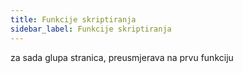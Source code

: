 ```yaml
---
title: Funkcije skriptiranja
sidebar_label: Funkcije skriptiranja
---
```


za sada glupa stranica, preusmjerava na prvu funkciju
